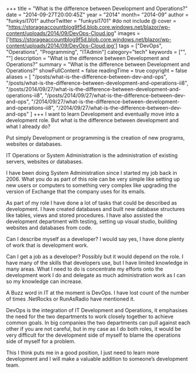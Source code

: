 +++
title = "What is the difference between Development and Operations?"
date = "2014-09-27T20:00:45Z"
year = "2014"
month= "2014-09"
author = "funkysi1701"
authorTwitter = "funkysi1701" #do not include @
cover = "https://storageaccountblog9f5d.blob.core.windows.net/blazor/wp-content/uploads/2014/09/DevOps-Cloud.jpg"
images = ['https://storageaccountblog9f5d.blob.core.windows.net/blazor/wp-content/uploads/2014/09/DevOps-Cloud.jpg']
tags = ["DevOps", "Operations", "Programming", "ITAdmin"]
category="tech"
keywords = ["", ""]
description = "What is the difference between Development and Operations?"
summary = "What is the difference between Development and Operations?"
showFullContent = false
readingTime = true
copyright = false
aliases = [
    "/posts/what-is-the-difference-between-dev-and-ops",
    "/posts/what-is-the-difference-between-development-and-operations-ii8",
    "/posts/2014/09/27/what-is-the-difference-between-development-and-operations-ii8",
    "/posts/2014/09/27/what-is-the-difference-between-dev-and-ops",
    "/2014/09/27/what-is-the-difference-between-development-and-operations-ii8",
    "/2014/09/27/what-is-the-difference-between-dev-and-ops"
]
+++
I want to learn Development and eventually move into a development role. But what is the difference between development and what I already do?

Put simply Development or programming is the creation of new programs, websites or databases.

IT Operations or System Administration is the administration of existing servers, websites or databases.

I have been doing System Administration since I started my job back in 2006. What you do as part of this role can be very simple like setting up new users or computers to something very complex like upgrading the version of Exchange that the company uses for its emails.

As part of my role I have done a lot of tasks that could be described as development. I have created databases and built new database structures like tables, views and stored procedures. I have also assisted the development department with testing, setting up visual studio, building websites and databases from code.

Can I describe myself as a developer? I would say yes, I have done plenty of work that is development work.

Can I get a job as a developer? Possibly but it would depend on the role. I have many of the skills that developers use, but I have limited knowledge in many areas. What I need to do is concentrate my efforts onto the development work I do and delegate as much administration work as I can so my knowledge can increase.

A Buzz word in IT at the moment is DevOps. I have lost count of the number of times .NetRocks or RunAsRadio have mentioned it.

DevOps is the integration of IT Development and Operations, it emphasises the need for the two departments to work closely together to achieve common goals. In big companies the two departments can pull against each other if you are not careful, but in my case as I do both roles, it would be very difficult for the development side of myself to blame the operations side of myself for a problem.

This I think puts me in a good position, I just need to learn more development and I will make a valuable addition to someone’s development team.
